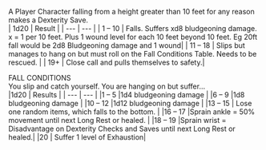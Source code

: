   
A Player Character falling from a height greater than 10 feet for any reason makes a Dexterity Save.  
| 1d20 | Result |
| --- | --- |
| 1 – 10 | Falls. Suffers xd8 bludgeoning damage. x = 1 per 10 feet. Plus 1 wound level for each 10 feet beyond 10 feet. Eg 20ft fall would be 2d8 Bludgeoning damage and 1 wound|
| 11 – 18 | Slips but manages to hang on but must roll on the Fall Conditions Table. Needs to be rescued.  |
| 19+ | Close call and pulls themselves to safety.|

  
  
  
FALL CONDITIONS  
You slip and catch yourself. You are hanging on but suffer…  
|1d20 | Results  |
| --- | --- |
|1 – 5 |1d4 bludgeoning damage  |
|6 – 9 |1d8 bludgeoning damage  |
|10 – 12 |1d12 bludgeoning damage  |
|13 – 15 | Lose one random items, which falls to the bottom.  |
|16 – 17 |Sprain ankle = 50% movement until next Long Rest or healed.  |
|18 – 19 |Sprain wrist = Disadvantage on Dexterity Checks and Saves until next Long Rest or healed.| 
|20 | Suffer 1 level of Exhaustion|